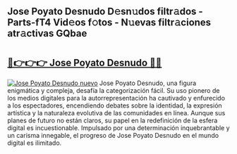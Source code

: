## Jose Poyato Desnudo D𝚎sn𝚞dos filtr𝚊dos - Parts-fT4 Vid𝚎os f𝚘tos - N𝚞evas filtr𝚊ciones atr𝚊ctivas GQbae

# <h2><a href="http://mbc8fwl.tromn.icu/?c=Jose+Poyato+Desnudo">🔗👉👉👉 Jose Poyato Desnudo 🔗🔗</a></h2>

[![Jose Poyato Desnudo nuevo](https://i.imgur.com/pEAQMta.gif)](http://mbc8fwl.tromn.icu/?c=Jose+Poyato+Desnudo)
Jose Poyato Desnudo, una figura enigmática y compleja, desafía la categorización fácil. Su uso pionero de los medios digitales para la autorrepresentación ha cautivado y enfurecido a los espectadores, encendiendo debates sobre la identidad, la expresión artística y la naturaleza evolutiva de las comunidades en línea. Aunque sus planes de futuro no están claros, su papel en la redefinición de la esfera digital es incuestionable. Impulsado por una determinación inquebrantable y un carisma innegable, el progreso de Jose Poyato Desnudo en el mundo digital es ilimitado.
